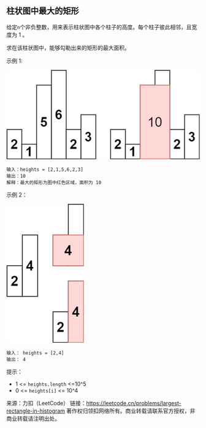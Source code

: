 ## 柱状图中最大的矩形

给定`n`个非负整数，用来表示柱状图中各个柱子的高度。每个柱子彼此相邻，且宽度为 1 。

求在该柱状图中，能够勾勒出来的矩形的最大面积。


示例 1:

![](../images/84.largest-rectangle-in-histogram.png)

```
输入：heights = [2,1,5,6,2,3]
输出：10
解释：最大的矩形为图中红色区域，面积为 10
```
示例 2：

![](../images/84.largest-rectangle-in-histogram_1.png)

```
输入： heights = [2,4]
输出： 4
```

提示：

* 1 <= `heights.length` <=10^5
* 0 <= `heights[i]` <= 10^4

来源：力扣（LeetCode）
链接：https://leetcode.cn/problems/largest-rectangle-in-histogram
著作权归领扣网络所有。商业转载请联系官方授权，非商业转载请注明出处。